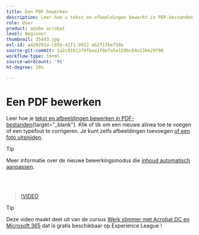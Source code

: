 ```yaml
---
title: Een PDF bewerken
description: Leer hoe u tekst en afbeeldingen bewerkt in PDF-bestanden
role: User
product: adobe acrobat
level: Beginner
thumbnail: 35493.jpg
exl-id: a420293a-c85b-41f1-9922-ab2f1fbef58e
source-git-commit: 1a2c91b1379fbaa1f8efa5e159bc64a13be29f96
workflow-type: tm+mt
source-wordcount: '95'
ht-degree: 16%

---
```


# Een PDF bewerken

Leer hoe je [tekst en afbeeldingen bewerken in PDF-bestanden](https://www.adobe.com/nl/acrobat/online/pdf-editor.html){target=&quot;_blank&quot;}. Klik of tik om een nieuwe alinea toe te voegen of een typefout te corrigeren. Je kunt zelfs afbeeldingen toevoegen [of een foto uitsnijden](https://www.adobe.com/nl/acrobat/online/crop-pdf.html).

>[!TIP]
>
>Meer informatie over de nieuwe bewerkingsmodus die [inhoud automatisch aanpassen](auto-adjust-layout.md).

<br> 

>[!VIDEO](https://video.tv.adobe.com/v/35493?hidetitle=true)

>[!TIP]
>
>Deze video maakt deel uit van de cursus [Werk slimmer met Acrobat DC en Microsoft 365](https://experienceleague.adobe.com/?recommended=Acrobat-U-1-2021.microsoft365) dat is gratis beschikbaar op Experience League !
